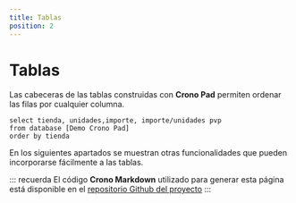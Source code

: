 ```yaml
---
title: Tablas
position: 2
---
```


# Tablas

Las cabeceras de las tablas construidas con **Crono Pad** permiten ordenar las filas por cualquier columna.


``` grid
select tienda, unidades,importe, importe/unidades pvp
from database [Demo Crono Pad]
order by tienda
```

En los siguientes apartados se muestran otras funcionalidades que pueden incorporarse fácilmente a las tablas.


::: recuerda
El código <strong>Crono Markdown</strong> utilizado para generar esta página está disponible en
el [repositorio Github del proyecto](https://github.com/bifacil/pad.crono.net/blob/master/markdown/tables/README.md)
:::
